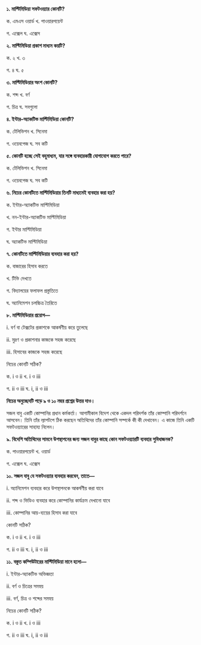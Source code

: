 **১. মাল্টিমিডিয়া সফটওয়্যার কোনটি?**

ক. এমএস ওয়ার্ড খ. পাওয়ারপয়েন্ট 

গ. এক্সেল ঘ. এক্সেস

**২. মাল্টিমিডিয়া প্রকাশ মাধ্যম কয়টি?**

ক. ২ খ. ৩ 

গ. ৪ ঘ. ৫

**৩. মাল্টিমিডিয়ার অংশ কোনটি?**

ক. শব্দ খ. বর্ণ 

গ. চিত্র ঘ. সবগুলো

**৪. ইন্টার–অ্যাকটিভ মাল্টিমিডিয়া কোনটি?**

ক. টেলিভিশন খ. সিনেমা 

গ. ওয়েবপেজ ঘ. সব কটি

**৫. কোনটি হচ্ছে সেই বহুমাধ্যম, যার সঙ্গে ব্যবহারকারী যোগাযোগ করতে পারে?** 

ক. টেলিভিশন খ. সিনেমা 

গ. ওয়েবপেজ ঘ. সব কটি

**৬. নিচের কোনটিতে মাল্টিমিডিয়ার তিনটি মাধ্যমেই ব্যবহার করা হয়?**

ক. ইন্টার-অ্যাকটিভ মাল্টিমিডিয়া 

খ. নন-ইন্টার-অ্যাকটিভ মাল্টিমিডিয়া 

গ. ইন্টার মাল্টিমিডিয়া 

ঘ. অ্যাকটিভ মাল্টিমিডিয়া 

**৭. কোনটিতে মাল্টিমিডিয়ার ব্যবহার করা হয়?**

ক. বাজারের হিসাব করতে 

খ. টিভি দেখতে 

গ. বিদ্যালয়ের ফলাফল প্রস্তুতিতে 

ঘ. অ্যানিমেশন চলচ্চিত্র তৈরিতে

**৮. মাল্টিমিডিয়ার প্রয়োগ—** 

i\. বর্ণ বা টেক্সটের প্রকাশকে আকর্ষণীয় করে তুলেছে

ii\. মুদ্রণ ও প্রকাশনার কাজকে সহজ করেছে 

iii\. হিসাবের কাজকে সহজ করেছে

নিচের কোনটি সঠিক? 

ক. i ও ii খ. i ও iii 

গ. ii ও iii ঘ. i, ii ও iii

**নিচের অনুচ্ছেদটি পড়ে ৯ ও ১০ নম্বর প্রশ্নের উত্তর দাও।**

সজল বাবু একটি কোম্পানির প্রধান কর্মকর্তা। আগামীকাল বিদেশ থেকে একদল পরিদর্শক তাঁর কোম্পানি পরিদর্শনে আসবেন। তিনি তাঁর ল্যাপটপে ঠিক করছেন অতিথিদের তাঁর কোম্পানি সম্পর্কে কী কী দেখাবেন। এ কাজে তিনি একটি সফটওয়্যারের সাহায্য নিলেন।

**৯. বিদেশি অতিথিদের সামনে উপস্থাপনের জন্য সজল বাবুর কাছে কোন সফটওয়্যারটি ব্যবহার সুবিধাজনক?**

ক. পাওয়ারপয়েন্ট খ. ওয়ার্ড 

গ. এক্সেল ঘ. এক্সেস

**১০. সজল বাবু যে সফটওয়্যার ব্যবহার করবেন, তাতে—**

i\. অ্যানিমেশন ব্যবহার করে উপস্থাপনকে আকর্ষণীয় করা যাবে

ii\. শব্দ ও ভিডিও ব্যবহার করে কোম্পানির কার্যক্রম দেখানো যাবে

iii\. কোম্পানির আয়-ব্যয়ের হিসাব করা যাবে 

কোনটি সঠিক? 

ক. i ও ii খ. i ও iii 

গ. ii ও iii ঘ. i, ii ও iii

**১১. বস্তুত কম্পিউটারের মাল্টিমিডিয়া মানে হলো—**

i\. ইন্টার-অ্যাকটিভ অভিজ্ঞতা

ii\. বর্ণ ও চিত্রের সমন্বয় 

iii\. বর্ণ, চিত্র ও শব্দের সমন্বয় 

নিচের কোনটি সঠিক? 

ক. i ও ii খ. i ও iii 

গ. ii ও iii ঘ. i, ii ও iii
